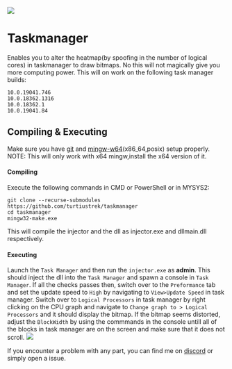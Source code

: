 ![](image.gif)
# Taskmanager
Enables you to alter the heatmap(by spoofing in the number of logical cores) in taskmanager to draw bitmaps.
No this will not magically give you more computing power. 
This will on work on the following task manager builds:
```
10.0.19041.746
10.0.18362.1316
10.0.18362.1
10.0.19041.84
```

## Compiling & Executing
Make sure you have [git](https://git-scm.com/downloads) and [mingw-w64](https://sourceforge.net/projects/mingw-w64/files/mingw-w64/)(x86_64,posix)  setup properly.
NOTE: This will only work with x64 mingw,install the x64 version of it.
#### Compiling
Execute the following commands in CMD or PowerShell or in MYSYS2:
```
git clone --recurse-submodules  https://github.com/turtiustrek/taskmanager
cd taskmanager
mingw32-make.exe 
```
This will compile the injector and the dll as injector.exe and dllmain.dll respectively. 
#### Executing 
Launch the ```Task Manager``` and then run the ```injector.exe``` as **admin**. 
This should inject the dll into the ```Task Manager``` and spawn a console in ```Task Manager```.
If all the checks passes then, switch over to the ```Preformance``` tab and set the update speed to ```High```  by navigating to ```View>Update Speed``` in task manager.
Switch over to ```Logical Processors``` in task manager by right clicking on the CPU graph and navigate to ```Change graph to > Logical Processors``` and it should display the bitmap.
If the bitmap seems distorted, adjust the ```BlockWidth``` by using the commmands in the console untill all of the blocks in task manager are on the screen and make sure that it does not scroll.
![](console.png)


If you encounter a problem with any part, you can find me on [discord](https://discord.com/invite/RrB6uJMqNw) or simply open a issue.





